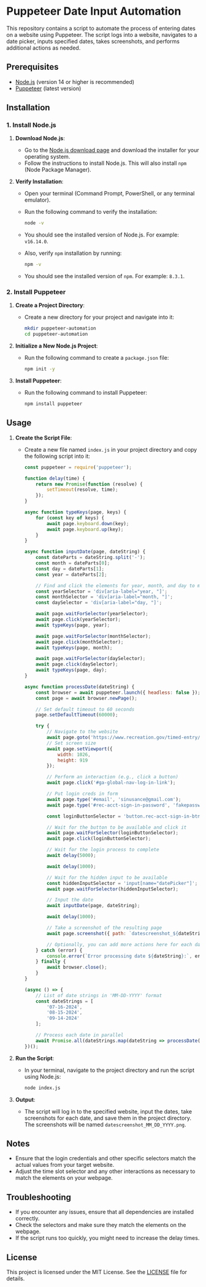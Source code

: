 # Puppeteer Date Input Automation

This repository contains a script to automate the process of entering dates on a website using Puppeteer. The script logs into a website, navigates to a date picker, inputs specified dates, takes screenshots, and performs additional actions as needed.

## Prerequisites

- [Node.js](https://nodejs.org/) (version 14 or higher is recommended)
- [Puppeteer](https://pptr.dev/) (latest version)

## Installation

### 1. Install Node.js

1. **Download Node.js**:
   - Go to the [Node.js download page](https://nodejs.org/) and download the installer for your operating system.
   - Follow the instructions to install Node.js. This will also install `npm` (Node Package Manager).

2. **Verify Installation**:
   - Open your terminal (Command Prompt, PowerShell, or any terminal emulator).
   - Run the following command to verify the installation:
     ```sh
     node -v
     ```
   - You should see the installed version of Node.js. For example: `v16.14.0`.

   - Also, verify `npm` installation by running:
     ```sh
     npm -v
     ```
   - You should see the installed version of `npm`. For example: `8.3.1`.

### 2. Install Puppeteer

1. **Create a Project Directory**:
   - Create a new directory for your project and navigate into it:
     ```sh
     mkdir puppeteer-automation
     cd puppeteer-automation
     ```

2. **Initialize a New Node.js Project**:
   - Run the following command to create a `package.json` file:
     ```sh
     npm init -y
     ```

3. **Install Puppeteer**:
   - Run the following command to install Puppeteer:
     ```sh
     npm install puppeteer
     ```

## Usage

1. **Create the Script File**:
   - Create a new file named `index.js` in your project directory and copy the following script into it:

     ```javascript
     const puppeteer = require('puppeteer');

     function delay(time) {
         return new Promise(function (resolve) {
             setTimeout(resolve, time);
         });
     }

     async function typeKeys(page, keys) {
         for (const key of keys) {
             await page.keyboard.down(key);
             await page.keyboard.up(key);
         }
     }

     async function inputDate(page, dateString) {
         const dateParts = dateString.split('-');
         const month = dateParts[0];
         const day = dateParts[1];
         const year = dateParts[2];

         // Find and click the elements for year, month, and day to make them editable
         const yearSelector = 'div[aria-label="year, "]';
         const monthSelector = 'div[aria-label="month, "]';
         const daySelector = 'div[aria-label="day, "]';

         await page.waitForSelector(yearSelector);
         await page.click(yearSelector);
         await typeKeys(page, year);

         await page.waitForSelector(monthSelector);
         await page.click(monthSelector);
         await typeKeys(page, month);

         await page.waitForSelector(daySelector);
         await page.click(daySelector);
         await typeKeys(page, day);
     }

     async function processDate(dateString) {
         const browser = await puppeteer.launch({ headless: false });
         const page = await browser.newPage();

         // Set default timeout to 60 seconds
         page.setDefaultTimeout(60000);

         try {
             // Navigate to the website
             await page.goto('https://www.recreation.gov/timed-entry/10086910/ticket/10086912');
             // Set screen size
             await page.setViewport({
                 width: 1026,
                 height: 919
             });

             // Perform an interaction (e.g., click a button)
             await page.click('#ga-global-nav-log-in-link');

             // Put login creds in form
             await page.type('#email', 'sinusance@gmail.com');
             await page.type('#rec-acct-sign-in-password', 'fakepassword'); // Replace with the actual password

             const loginButtonSelector = 'button.rec-acct-sign-in-btn'; // Using a class specific to the button

             // Wait for the button to be available and click it
             await page.waitForSelector(loginButtonSelector);
             await page.click(loginButtonSelector);

             // Wait for the login process to complete
             await delay(5000);

             await delay(1000);

             // Wait for the hidden input to be available
             const hiddenInputSelector = 'input[name="datePicker"]';
             await page.waitForSelector(hiddenInputSelector);

             // Input the date
             await inputDate(page, dateString);

             await delay(1000);

             // Take a screenshot of the resulting page
             await page.screenshot({ path: `datescreenshot_${dateString.replace(/-/g, '_')}.png` });

             // Optionally, you can add more actions here for each date, like selecting time and requesting tickets
         } catch (error) {
             console.error(`Error processing date ${dateString}:`, error);
         } finally {
             await browser.close();
         }
     }

     (async () => {
         // List of date strings in 'MM-DD-YYYY' format
         const dateStrings = [
             '07-16-2024',
             '08-15-2024',
             '09-14-2024'
         ];

         // Process each date in parallel
         await Promise.all(dateStrings.map(dateString => processDate(dateString)));
     })();
     ```

2. **Run the Script**:
   - In your terminal, navigate to the project directory and run the script using Node.js:
     ```sh
     node index.js
     ```

3. **Output**:
   - The script will log in to the specified website, input the dates, take screenshots for each date, and save them in the project directory. The screenshots will be named `datescreenshot_MM_DD_YYYY.png`.

## Notes

- Ensure that the login credentials and other specific selectors match the actual values from your target website.
- Adjust the time slot selector and any other interactions as necessary to match the elements on your webpage.

## Troubleshooting

- If you encounter any issues, ensure that all dependencies are installed correctly.
- Check the selectors and make sure they match the elements on the webpage.
- If the script runs too quickly, you might need to increase the delay times.

## License

This project is licensed under the MIT License. See the [LICENSE](LICENSE) file for details.
